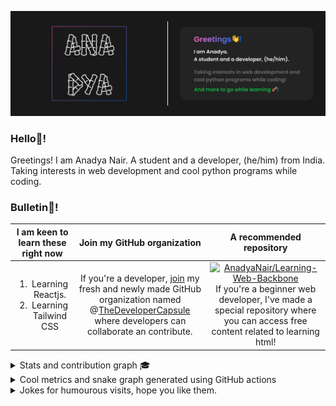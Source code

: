 <img src="https://raw.githubusercontent.com/AnadyaNair/AnadyaNair/main/dark%20theme%20new%20detailed%20banner.png"></img>

### Hello👋!

Greetings! I am Anadya Nair.
A student and a developer, (he/him) from India. Taking interests in web development and cool python programs while coding.

### Bulletin📌!
|I am keen to learn these right now|Join my GitHub organization| A recommended repository|
|:---:|:---:|:---:|
| <ol><li>Learning Reactjs.</li> <li>Learning Tailwind CSS</li></ol> |If you're a developer, [join](https://github.com/TheDeveloperCapsule/Join) my fresh and newly made GitHub organization named @[TheDeveloperCapsule](https://github.com/TheDeveloperCapsule) where developers can collaborate an contribute.|[![AnadyaNair/Learning-Web-Backbone](https://github-readme-stats.vercel.app/api/pin/?username=AnadyaNair&repo=Learning-Web-Backbone)](https://github.com/AnadyaNair/Learning-Web-Backbone)<br> If you're a beginner web developer, I've made a special repository where you can access free content related to learning html! |

<details>
<summary>Stats and contribution graph 🎓</summary>
<br>
<img src ="https://github-readme-stats.vercel.app/api?username=AnadyaNair&show_icons=true&theme=default"></img>
<br> <br>
<img src="https://activity-graph.herokuapp.com/graph?username=AnadyaNair&theme=xcode"></img>
</details>

<details>
<summary>Cool metrics and snake graph generated using GitHub actions</summary>
<br>
<img src="https://raw.githubusercontent.com/AnadyaNair/AnadyaNair/57bfde07bc70dba846d0677ac411e21e1b1ff248/github-metrics.svg"></img>
<br> <br>
<img src="https://github.com/AnadyaNair/AnadyaNair/raw/output/github-contribution-grid-snake.svg"></img>
</details>

<details>
<summary>Jokes for humourous visits, hope you like them.</summary>
<br>
<img src="https://readme-jokes.vercel.app/api?theme=tokyonight" alt="Jokes Card" /> 
</details>
